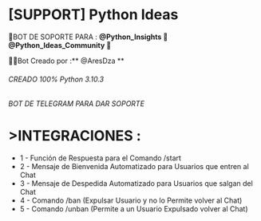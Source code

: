 # [SUPPORT] Python Ideas
🤖BOT DE SOPORTE PARA :
**@Python_Insights 🐍
@Python_Ideas_Community 💬**

👨‍💻Bot Creado por :** @AresDza
**
###### CREADO 100% Python 3.10.3
###### BOT DE TELEGRAM PARA DAR SOPORTE

# >INTEGRACIONES :
* 1 - Función de Respuesta para el Comando /start
* 2 - Mensaje de Bienvenida Automatizado para Usuarios que entren al Chat
* 3 - Mensaje de Despedida Automatizado para Usuarios que salgan del Chat
* 4 - Comando /ban (Expulsar Usuario y no lo Permite volver al Chat)
* 5 - Comando /unban (Permite a un Usuario Expulsado volver al Chat)
